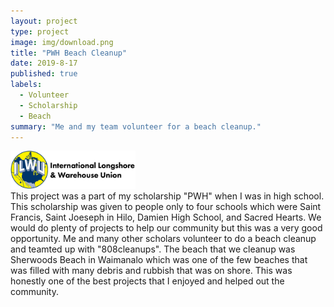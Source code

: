 ```yaml
---
layout: project
type: project
image: img/download.png
title: "PWH Beach Cleanup"
date: 2019-8-17
published: true
labels:
  - Volunteer
  - Scholarship
  - Beach
summary: "Me and my team volunteer for a beach cleanup."
---
```


<div class="text-center p-4">
  <img width="200px" src="../img/01-ilwu_logo_header022121.png" class="img-thumbnail" >
</div>
This project was a part of my scholarship "PWH" when I was in high school. This scholarship was given to people only to four schools which were Saint Francis, Saint Joeseph in Hilo, Damien High School, and Sacred Hearts. We would do plenty of projects to help our community but this was a very good opportunity. Me and many other scholars volunteer to do a beach cleanup and teamted up with "808cleanups". The beach that we cleanup was Sherwoods Beach in Waimanalo which was one of the few beaches that was filled with many debris and rubbish that was on shore. This was honestly one of the best projects that I enjoyed and helped out the community. 

